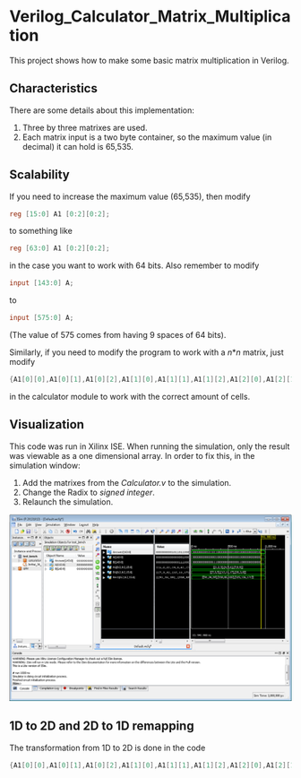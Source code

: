 # Verilog_Calculator_Matrix_Multiplication

This project shows how to make some basic matrix multiplication in Verilog. 

## Characteristics

There are some details about this implementation:
1. Three by three matrixes are used.
2. Each matrix input is a two byte container, so the maximum value (in decimal) it can hold is 65,535. 

## Scalability

If you need to increase the maximum value (65,535), then modify 
```verilog
reg [15:0] A1 [0:2][0:2];
```
to something like 
```verilog
reg [63:0] A1 [0:2][0:2];
```
in the case you want to work with 64 bits. Also remember to modify
```verilog
input [143:0] A;
```
to
```verilog
input [575:0] A;
```
(The value of 575 comes from having 9 spaces of 64 bits).

Similarly, if you need to modify the program to work with a *n***n* matrix, just modify 
```verilog
{A1[0][0],A1[0][1],A1[0][2],A1[1][0],A1[1][1],A1[1][2],A1[2][0],A1[2][1],A1[2][2]} = A;
```
in the calculator module to work with the correct amount of cells.

## Visualization

This code was run in Xilinx ISE. When running the simulation, only the result was viewable as a one dimensional array. In order to fix this, in the simulation window:
1. Add the matrixes from the *Calculator.v* to the simulation.
2. Change the Radix to *signed integer*.
3. Relaunch the simulation.

![Run example](/images/verilog_matrix_mult.png?raw=true)

## 1D to 2D and 2D to 1D remapping

The transformation from 1D to 2D is done in the code
```verilog
{A1[0][0],A1[0][1],A1[0][2],A1[1][0],A1[1][1],A1[1][2],A1[2][0],A1[2][1],A1[2][2]} = A;
```